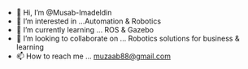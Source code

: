 - 👋 Hi, I’m @Musab-Imadeldin
- 👀 I’m interested in ...Automation & Robotics
- 🌱 I’m currently learning ... ROS & Gazebo
- 💞️ I’m looking to collaborate on ... Robotics solutions for business & learning
- 📫 How to reach me ... muzaab88@gmail.com

<!---
Musab-Imadeldin/Musab-Imadeldin is a ✨ special ✨ repository because its `README.md` (this file) appears on your GitHub profile.
You can click the Preview link to take a look at your changes.
--->

